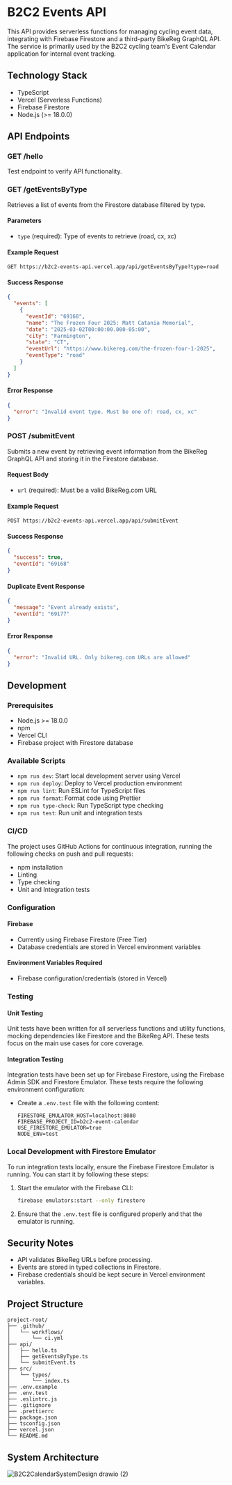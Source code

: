 # B2C2 Events API

This API provides serverless functions for managing cycling event data, integrating with Firebase Firestore and a third-party BikeReg GraphQL API. The service is primarily used by the B2C2 cycling team's Event Calendar application for internal event tracking.

## Technology Stack

- TypeScript
- Vercel (Serverless Functions)
- Firebase Firestore
- Node.js (>= 18.0.0)

## API Endpoints

### GET /hello

Test endpoint to verify API functionality.

### GET /getEventsByType

Retrieves a list of events from the Firestore database filtered by type.

#### Parameters

- `type` (required): Type of events to retrieve (road, cx, xc)

#### Example Request

```http
GET https://b2c2-events-api.vercel.app/api/getEventsByType?type=road
```

#### Success Response

```json
{
  "events": [
    {
      "eventId": "69168",
      "name": "The Frozen Four 2025: Matt Catania Memorial",
      "date": "2025-03-02T00:00:00.000-05:00",
      "city": "Farmington",
      "state": "CT",
      "eventUrl": "https://www.bikereg.com/the-frozen-four-1-2025",
      "eventType": "road"
    }
  ]
}
```

#### Error Response

```json
{
  "error": "Invalid event type. Must be one of: road, cx, xc"
}
```

### POST /submitEvent

Submits a new event by retrieving event information from the BikeReg GraphQL API and storing it in the Firestore database.

#### Request Body

- `url` (required): Must be a valid BikeReg.com URL

#### Example Request

```http
POST https://b2c2-events-api.vercel.app/api/submitEvent
```

#### Success Response

```json
{
  "success": true,
  "eventId": "69168"
}
```

#### Duplicate Event Response

```json
{
  "message": "Event already exists",
  "eventId": "69177"
}
```

#### Error Response

```json
{
  "error": "Invalid URL. Only bikereg.com URLs are allowed"
}
```

## Development

### Prerequisites

- Node.js >= 18.0.0
- npm
- Vercel CLI
- Firebase project with Firestore database

### Available Scripts

- `npm run dev`: Start local development server using Vercel
- `npm run deploy`: Deploy to Vercel production environment
- `npm run lint`: Run ESLint for TypeScript files
- `npm run format`: Format code using Prettier
- `npm run type-check`: Run TypeScript type checking
- `npm run test`: Run unit and integration tests

### CI/CD

The project uses GitHub Actions for continuous integration, running the following checks on push and pull requests:

- npm installation
- Linting
- Type checking
- Unit and Integration tests

### Configuration

#### Firebase

- Currently using Firebase Firestore (Free Tier)
- Database credentials are stored in Vercel environment variables

#### Environment Variables Required

- Firebase configuration/credentials (stored in Vercel)

### Testing

#### Unit Testing

Unit tests have been written for all serverless functions and utility functions, mocking dependencies like Firestore and the BikeReg API. These tests focus on the main use cases for core coverage.

#### Integration Testing

Integration tests have been set up for Firebase Firestore, using the Firebase Admin SDK and Firestore Emulator. These tests require the following environment configuration:

- Create a `.env.test` file with the following content:

  ```env
  FIRESTORE_EMULATOR_HOST=localhost:8080
  FIREBASE_PROJECT_ID=b2c2-event-calendar
  USE_FIRESTORE_EMULATOR=true
  NODE_ENV=test
  ```

### Local Development with Firestore Emulator

To run integration tests locally, ensure the Firebase Firestore Emulator is running. You can start it by following these steps:

1. Start the emulator with the Firebase CLI:

   ```bash
   firebase emulators:start --only firestore
   ```

2. Ensure that the `.env.test` file is configured properly and that the emulator is running.

## Security Notes

- API validates BikeReg URLs before processing.
- Events are stored in typed collections in Firestore.
- Firebase credentials should be kept secure in Vercel environment variables.

## Project Structure

```
project-root/
├── .github/
│   └── workflows/
│       └── ci.yml
├── api/
│   ├── hello.ts
│   ├── getEventsByType.ts
│   └── submitEvent.ts
├── src/
│   └── types/
│       └── index.ts
├── .env.example
├── .env.test
├── .eslintrc.js
├── .gitignore
├── .prettierrc
├── package.json
├── tsconfig.json
├── vercel.json
└── README.md
```

## System Architecture

![B2C2CalendarSystemDesign drawio (2)](https://github.com/user-attachments/assets/fdc9ae94-d61d-47d9-bc89-00886d799107)
